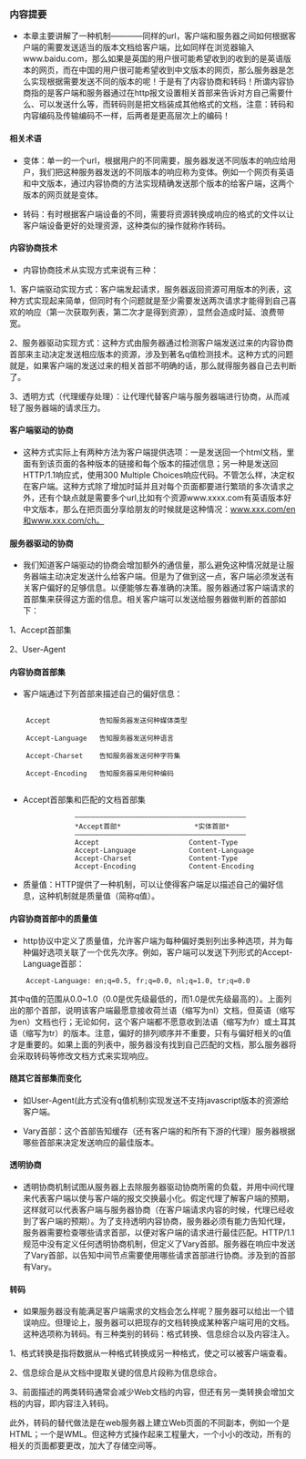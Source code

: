 ### 内容提要

* 本章主要讲解了一种机制————同样的url，客户端和服务器之间如何根据客户端的需要发送适当的版本文档给客户端，比如同样在浏览器输入www.baidu.com，那么如果是英国的用户很可能希望收到的收到的是英语版本的网页，而在中国的用户很可能希望收到中文版本的网页，那么服务器是怎么实现根据需要发送不同的版本的呢！于是有了内容协商和转码！所谓内容协商指的是客户端和服务器通过在http报文设置相关首部来告诉对方自己需要什么、可以发送什么等，而转码则是把文档装成其他格式的文档，注意：转码和内容编码及传输编码不一样，后两者是更高层次上的编码！



#### 相关术语

* 变体：单一的一个url，根据用户的不同需要，服务器发送不同版本的响应给用户，我们把这种服务器发送的不同版本的响应称为变体。例如一个网页有英语和中文版本，通过内容协商的方法实现精确发送那个版本的给客户端，这两个版本的网页就是变体。

* 转码：有时根据客户端设备的不同，需要将资源转换成响应的格式的文件以让客户端设备更好的处理资源，这种类似的操作就称作转码。


#### 内容协商技术

* 内容协商技术从实现方式来说有三种：

1、客户端驱动实现方式：客户端发起请求，服务器返回资源可用版本的列表，这种方式实现起来简单，但同时有个问题就是至少需要发送两次请求才能得到自己喜欢的响应（第一次获取列表，第二次才是得到资源），显然会造成时延、浪费带宽。

2、服务器驱动实现方式：这种方式由服务器通过检测客户端发送过来的内容协商首部来主动决定发送相应版本的资源，涉及到著名q值检测技术。这种方式的问题就是，如果客户端的发送过来的相关首部不明确的话，那么就得服务器自己去判断了。

3、透明方式（代理缓存处理）：让代理代替客户端与服务器端进行协商，从而减轻了服务器端的请求压力。

#### 客户端驱动的协商

* 这种方式实际上有两种方法为客户端提供选项：一是发送回一个html文档，里面有到该页面的各种版本的链接和每个版本的描述信息；另一种是发送回HTTP/1.1响应式，使用300 Multiple Choices响应代码。不管怎么样，决定权在客户端。这种方式除了增加时延并且对每个页面都要进行繁琐的多次请求之外，还有个缺点就是需要多个url,比如有个资源www.xxxx.com有英语版本好中文版本，那么在把页面分享给朋友的时候就是这种情况：www.xxx.com/en和www.xxx.com/ch。

#### 服务器驱动的协商

* 我们知道客户端驱动的协商会增加额外的通信量，那么避免这种情况就是让服务器端主动决定发送什么给客户端。但是为了做到这一点，客户端必须发送有关客户偏好的足够信息。以便能够左春准确的决策。服务器通过客户端请求的首部集来获得这方面的信息。相关客户端可以发送给服务器做判断的首部如下：

1、Accept首部集

2、User-Agent

#### 内容协商首部集

* 客户端通过下列首部来描述自己的偏好信息：

``` code
	
	Accept            告知服务器发送何种媒体类型

	Accept-Language   告知服务器发送何种语言

	Accept-Charset    告知服务器发送何种字符集

	Accept-Encoding   告知服务器采用何种编码


```

* Accept首部集和匹配的文档首部集

```
				——————————————————————————————————————————
				*Accept首部*  				*实体首部* 
				——————————————————————————————————————————
				Accept  					Content-Type 
				Accept-Language 			Content-Language 
				Accept-Charset  			Content-Type 
				Accept-Encoding  			Content-Encoding 

```  

* 质量值：HTTP提供了一种机制，可以让使得客户端足以描述自己的偏好信息，这种机制就是质量值（简称q值）。

#### 内容协商首部中的质量值

* http协议中定义了质量值，允许客户端为每种偏好类别列出多种选项，并为每种偏好选项关联了一个优先次序。例如，客户端可以发送下列形式的Accept-Language首部：

```
	Accept-Language: en;q=0.5, fr;q=0.0, nl;q=1.0, tr;q=0.0

```
其中q值的范围从0.0~1.0（0.0是优先级最低的，而1.0是优先级最高的）。上面列出的那个首部，说明该客户端最愿意接收荷兰语（缩写为nl）文档，但英语（缩写为en）文档也行；无论如何，这个客户端都不愿意收到法语（缩写为fr）或土耳其语（缩写为tr）的版本。注意，偏好的排列顺序并不重要，只有与偏好相关的q值才是重要的。如果上面的列表中，服务器没有找到自己匹配的文档，那么服务器将会采取转码等修改文档方式来实现响应。

#### 随其它首部集而变化

* 如User-Agent(此方式没有q值机制)实现发送不支持javascript版本的资源给客户端。

* Vary首部：这个首部告知缓存（还有客户端的和所有下游的代理）服务器根据哪些首部来决定发送响应的最佳版本。

#### 透明协商

* 透明协商机制试图从服务器上去除服务器驱动协商所需的负载，并用中间代理来代表客户端以使与客户端的报文交换最小化。假定代理了解客户端的预期，这样就可以代表客户端与服务器协商（在客户端请求内容的时候，代理已经收到了客户端的预期）。为了支持透明内容协商，服务器必须有能力告知代理，服务器需要检查哪些请求首部，以便对客户端的请求进行最佳匹配。HTTP/1.1规范中没有定义任何透明协商机制，但定义了Vary首部。服务器在响应中发送了Vary首部，以告知中间节点需要使用哪些请求首部进行协商。涉及到的首部有Vary。

#### 转码

* 如果服务器没有能满足客户端需求的文档会怎么样呢？服务器可以给出一个错误响应。但理论上，服务器可以把现存的文档转换成某种客户端可用的文档。这种选项称为转码。有三种类别的转码：格式转换、信息综合以及内容注入。

1、格式转换是指将数据从一种格式转换成另一种格式，使之可以被客户端查看。

2、信息综合是从文档中提取关键的信息片段称为信息综合。

3、前面描述的两类转码通常会减少Web文档的内容，但还有另一类转换会增加文档的内容，即内容注入转码。

此外，转码的替代做法是在web服务器上建立Web页面的不同副本，例如一个是HTML；一个是WML。但这种方式操作起来工程量大，一个小小的改动，所有的相关的页面都要更改，加大了存储空间等。


